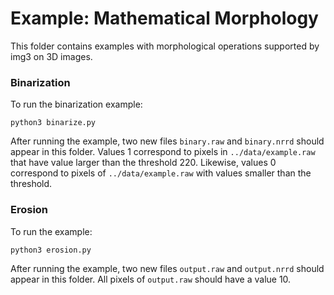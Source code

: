 # Example: Mathematical Morphology

This folder contains examples with morphological operations supported by img3 on 3D images.


### Binarization
To run the binarization example:
```
python3 binarize.py
```
After running the example, two new files `binary.raw` and `binary.nrrd` should appear in this folder. Values 1 correspond to pixels in `../data/example.raw` that have value larger than the threshold 220. Likewise, values 0 correspond to pixels of `../data/example.raw` with values smaller than the threshold.


### Erosion
To run the example:
```
python3 erosion.py
```

After running the example, two new files `output.raw` and `output.nrrd` should appear in this folder.
All pixels of `output.raw` should have a value 10.

